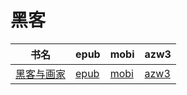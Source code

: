 # 黑客

| 书名 | epub | mobi | azw3 |
| --- | --- | --- | --- |
| [黑客与画家](http://ct.dalanmei.com/f/31084289-571779747-9b45db) | [epub](http://ct.dalanmei.com/f/31084289-571779747-9b45db) | [mobi](http://ct.dalanmei.com/f/31084289-571523796-375887) | [azw3](http://ct.dalanmei.com/f/31084289-571879586-10bfd3) |
